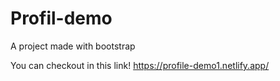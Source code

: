 # Profil-demo
A project made with bootstrap


You can checkout in this link!
https://profile-demo1.netlify.app/
